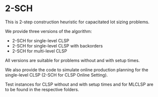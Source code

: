# 2-SCH
This is 2-step construction heuristic for capacitated lot sizing problems.

We provide three versions of the algorithm:
- 2-SCH for single-level CLSP
- 2-SCH for single-level CLSP with backorders
- 2-SCH for multi-level CLSP

All versions are suitable for problems without and with setup times.

We also provide the code to simulate online production planning for the single-level CLSP (2-SCH for CLSP Online Setting).

Test instances for CLSP without and with setup times and for MLCLSP are to be found in the respective folders.
